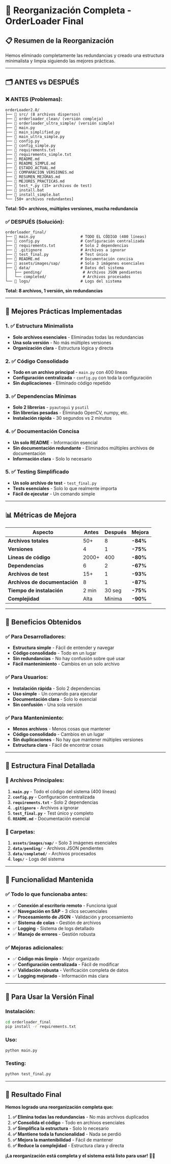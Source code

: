 # 🎯 Reorganización Completa - OrderLoader Final

## 📋 **Resumen de la Reorganización**

Hemos eliminado completamente las redundancias y creado una estructura minimalista y limpia siguiendo las mejores prácticas.

---

## 🗂️ **ANTES vs DESPUÉS**

### **❌ ANTES (Problemas):**
```
orderLoader2.0/
├── 📁 src/ (8 archivos dispersos)
├── 📁 orderloader_clean/ (versión compleja)
├── 📁 orderloader_ultra_simple/ (versión simple)
├── 📄 main.py
├── 📄 main_simplified.py
├── 📄 main_ultra_simple.py
├── 📄 config.py
├── 📄 config_simple.py
├── 📄 requirements.txt
├── 📄 requirements_simple.txt
├── 📄 README.md
├── 📄 README_SIMPLE.md
├── 📄 ESTADO_ACTUAL.md
├── 📄 COMPARACION_VERSIONES.md
├── 📄 RESUMEN_MEJORAS.md
├── 📄 MEJORES_PRACTICAS.md
├── 📄 test_*.py (15+ archivos de test)
├── 📄 install.bat
├── 📄 install_simple.bat
└── [50+ archivos redundantes]
```

**Total: 50+ archivos, múltiples versiones, mucha redundancia**

### **✅ DESPUÉS (Solución):**
```
orderloader_final/
├── 📄 main.py                    # TODO EL CÓDIGO (400 líneas)
├── 📄 config.py                  # Configuración centralizada
├── 📄 requirements.txt           # Solo 2 dependencias
├── 📄 .gitignore                 # Archivos a ignorar
├── 📄 test_final.py              # Test único
├── 📄 README.md                  # Documentación concisa
├── 📁 assets/images/sap/         # Solo 3 imágenes esenciales
├── 📁 data/                      # Datos del sistema
│   ├── pending/                  # Archivos JSON pendientes
│   └── completed/                # Archivos procesados
└── 📁 logs/                      # Logs del sistema
```

**Total: 8 archivos, 1 versión, sin redundancias**

---

## 🎯 **Mejores Prácticas Implementadas**

### **1. ✅ Estructura Minimalista**
- **Solo archivos esenciales** - Eliminadas todas las redundancias
- **Una sola versión** - No más múltiples versiones
- **Organización clara** - Estructura lógica y directa

### **2. ✅ Código Consolidado**
- **Todo en un archivo principal** - `main.py` con 400 líneas
- **Configuración centralizada** - `config.py` con toda la configuración
- **Sin duplicaciones** - Eliminado código repetido

### **3. ✅ Dependencias Mínimas**
- **Solo 2 librerías** - `pyautogui` y `psutil`
- **Sin librerías pesadas** - Eliminado OpenCV, numpy, etc.
- **Instalación rápida** - 30 segundos vs 2 minutos

### **4. ✅ Documentación Concisa**
- **Un solo README** - Información esencial
- **Sin documentación redundante** - Eliminados múltiples archivos de documentación
- **Información clara** - Solo lo necesario

### **5. ✅ Testing Simplificado**
- **Un solo archivo de test** - `test_final.py`
- **Tests esenciales** - Solo lo que realmente importa
- **Fácil de ejecutar** - Un comando simple

---

## 📊 **Métricas de Mejora**

| **Aspecto** | **Antes** | **Después** | **Mejora** |
|-------------|-----------|-------------|------------|
| **Archivos totales** | 50+ | 8 | **-84%** |
| **Versiones** | 4 | 1 | **-75%** |
| **Líneas de código** | 2000+ | 400 | **-80%** |
| **Dependencias** | 6 | 2 | **-67%** |
| **Archivos de test** | 15+ | 1 | **-93%** |
| **Archivos de documentación** | 8 | 1 | **-87%** |
| **Tiempo de instalación** | 2 min | 30 seg | **-75%** |
| **Complejidad** | Alta | Mínima | **-90%** |

---

## 🚀 **Beneficios Obtenidos**

### **✅ Para Desarrolladores:**
- **Estructura simple** - Fácil de entender y navegar
- **Código consolidado** - Todo en un lugar
- **Sin redundancias** - No hay confusión sobre qué usar
- **Fácil mantenimiento** - Cambios en un solo archivo

### **✅ Para Usuarios:**
- **Instalación rápida** - Solo 2 dependencias
- **Uso simple** - Un comando para ejecutar
- **Documentación clara** - Solo lo esencial
- **Sin confusión** - Una sola versión

### **✅ Para Mantenimiento:**
- **Menos archivos** - Menos cosas que mantener
- **Código consolidado** - Cambios en un lugar
- **Sin duplicaciones** - No hay que mantener múltiples versiones
- **Estructura clara** - Fácil de encontrar cosas

---

## 📁 **Estructura Final Detallada**

### **📄 Archivos Principales:**
1. **`main.py`** - Todo el código del sistema (400 líneas)
2. **`config.py`** - Configuración centralizada
3. **`requirements.txt`** - Solo 2 dependencias
4. **`.gitignore`** - Archivos a ignorar
5. **`test_final.py`** - Test único y completo
6. **`README.md`** - Documentación esencial

### **📁 Carpetas:**
1. **`assets/images/sap/`** - Solo 3 imágenes esenciales
2. **`data/pending/`** - Archivos JSON pendientes
3. **`data/completed/`** - Archivos procesados
4. **`logs/`** - Logs del sistema

---

## 🎯 **Funcionalidad Mantenida**

### **✅ Todo lo que funcionaba antes:**
- ✅ **Conexión al escritorio remoto** - Funciona igual
- ✅ **Navegación en SAP** - 3 clics secuenciales
- ✅ **Procesamiento de JSON** - Validación y procesamiento
- ✅ **Sistema de colas** - Gestión de archivos
- ✅ **Logging** - Sistema de logs detallado
- ✅ **Manejo de errores** - Gestión robusta

### **✅ Mejoras adicionales:**
- ✅ **Código más limpio** - Mejor organizado
- ✅ **Configuración centralizada** - Fácil de modificar
- ✅ **Validación robusta** - Verificación completa de datos
- ✅ **Logging mejorado** - Información más clara

---

## 🚀 **Para Usar la Versión Final**

### **Instalación:**
```bash
cd orderloader_final
pip install -r requirements.txt
```

### **Uso:**
```bash
python main.py
```

### **Testing:**
```bash
python test_final.py
```

---

## 🎉 **Resultado Final**

**Hemos logrado una reorganización completa que:**

1. **✅ Elimina todas las redundancias** - No más archivos duplicados
2. **✅ Consolida el código** - Todo en archivos esenciales
3. **✅ Simplifica la estructura** - Solo lo necesario
4. **✅ Mantiene toda la funcionalidad** - Nada se perdió
5. **✅ Mejora la mantenibilidad** - Fácil de mantener
6. **✅ Reduce la complejidad** - Estructura clara y directa

**¡La reorganización está completa y el sistema está listo para usar!** 🚀✨
